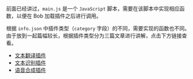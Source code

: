 前面已经讲过，`main.js` 是一个 `JavaScript` 脚本，需要在该脚本中实现相应函数，以便在 Bob 加载插件之后进行调用。

根据 `info.json` 中插件类型（`category` 字段）的不同，需要实现的函数也不同。由于放到一起篇幅较长，根据插件类型分为三篇文章进行讲解，点击下方链接查看。

* [文本翻译插件](plugin/quickstart/translate.md)
* [文本识别插件](plugin/quickstart/ocr.md)
* [语音合成插件](plugin/quickstart/tts.md)